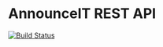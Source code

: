 # AnnounceIT REST API

[![Build Status](https://travis-ci.org/karamuka/announceit-rest-api.svg?branch=ft-user-signin-170849190)](https://travis-ci.org/karamuka/announceit-rest-api)
